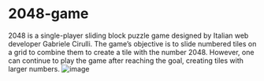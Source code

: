 # 2048-game
2048 is a single-player sliding block puzzle game designed by Italian web developer Gabriele Cirulli. The game’s objective is to slide numbered tiles on a grid to combine them to create a tile with the number 2048. However, one can continue to play the game after reaching the goal, creating tiles with larger numbers.
![image](https://user-images.githubusercontent.com/85441275/233794929-6cff330a-5748-4528-9fdd-8b28332eff5f.png)
